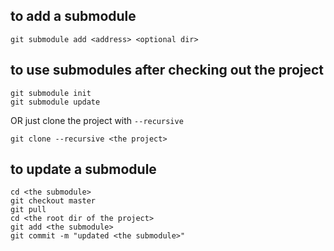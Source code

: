 to add a submodule
------------------

```
git submodule add <address> <optional dir>
```

to use submodules after checking out the project
------------------------------------------------

```
git submodule init
git submodule update
```

OR just clone the project with `--recursive`

```
git clone --recursive <the project>
```

to update a submodule
---------------------

```
cd <the submodule>
git checkout master
git pull
cd <the root dir of the project>
git add <the submodule>
git commit -m "updated <the submodule>"
```
